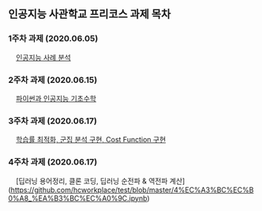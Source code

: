 ## 인공지능 사관학교 프리코스 과제 목차
### 1주차 과제 (2020.06.05)
&nbsp;&nbsp;&nbsp;&nbsp;[인공지능 사례 분석](https://github.com/hcworkplace/test/blob/master/1%EC%A3%BC%EC%B0%A8_%EA%B3%BC%EC%A0%9C.ipynb)
### 2주차 과제 (2020.06.15)
&nbsp;&nbsp;&nbsp;&nbsp;[파이썬과 인공지능 기초수학](https://nbviewer.jupyter.org/github/hcworkplace/test/blob/master/2%E1%84%8C%E1%85%AE%E1%84%8E%E1%85%A1_%E1%84%80%E1%85%AA%E1%84%8C%E1%85%A6.ipynb)
### 3주차 과제 (2020.06.17)
&nbsp;&nbsp;&nbsp;&nbsp;[학습률 최적화, 군집 분석 구현, Cost Function 구현](https://github.com/hcworkplace/test/blob/master/3%EC%A3%BC%EC%B0%A8_%EA%B3%BC%EC%A0%9C.ipynb)
### 4주차 과제 (2020.06.17)
&nbsp;&nbsp;&nbsp;&nbsp;[딥러닝 용어정리, 클론 코딩, 딥러닝 순전파 & 역전파 계산]
(https://github.com/hcworkplace/test/blob/master/4%EC%A3%BC%EC%B0%A8_%EA%B3%BC%EC%A0%9C.ipynb)
